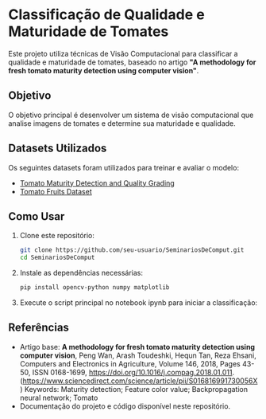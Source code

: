 # Classificação de Qualidade e Maturidade de Tomates

Este projeto utiliza técnicas de Visão Computacional para classificar a qualidade e maturidade de tomates, baseado no artigo **"A methodology for fresh tomato maturity detection using computer vision"**.

## Objetivo

O objetivo principal é desenvolver um sistema de visão computacional que analise imagens de tomates e determine sua maturidade e qualidade.

## Datasets Utilizados

Os seguintes datasets foram utilizados para treinar e avaliar o modelo:

- [Tomato Maturity Detection and Quality Grading](https://www.kaggle.com/datasets/sujaykapadnis/tomato-maturity-detection-and-quality-grading)
- [Tomato Fruits Dataset](https://www.kaggle.com/datasets/nexuswho/tomatofruits)

## Como Usar

1. Clone este repositório:
   ```bash
   git clone https://github.com/seu-usuario/SeminariosDeComput.git
   cd SeminariosDeComput
   ```

2. Instale as dependências necessárias:
   ```bash
   pip install opencv-python numpy matplotlib
   ```

3. Execute o script principal no notebook ipynb para iniciar a classificação:

## Referências

- Artigo base: **A methodology for fresh tomato maturity detection using computer vision**,
Peng Wan, Arash Toudeshki, Hequn Tan, Reza Ehsani,
Computers and Electronics in Agriculture,
Volume 146,
2018,
Pages 43-50,
ISSN 0168-1699,
https://doi.org/10.1016/j.compag.2018.01.011.
(https://www.sciencedirect.com/science/article/pii/S016816991730056X)
Keywords: Maturity detection; Feature color value; Backpropagation neural network; Tomato
- Documentação do projeto e código disponível neste repositório.